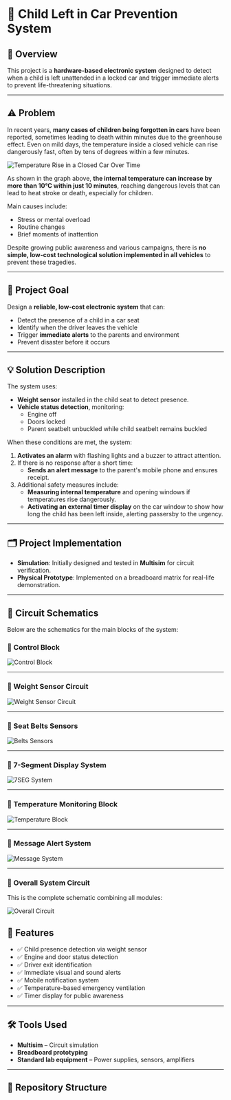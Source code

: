 # 🚗 Child Left in Car Prevention System

## 📌 Overview

This project is a **hardware-based electronic system** designed to detect when a child is left unattended in a locked car and trigger immediate alerts to prevent life-threatening situations.

---

## ⚠️ Problem

In recent years, **many cases of children being forgotten in cars** have been reported, sometimes leading to death within minutes due to the greenhouse effect. Even on mild days, the temperature inside a closed vehicle can rise dangerously fast, often by tens of degrees within a few minutes.

![Temperature Rise in a Closed Car Over Time](Images/temperature_vs_time.png)

As shown in the graph above, **the internal temperature can increase by more than 10°C within just 10 minutes**, reaching dangerous levels that can lead to heat stroke or death, especially for children.

Main causes include:
- Stress or mental overload
- Routine changes
- Brief moments of inattention

Despite growing public awareness and various campaigns, there is **no simple, low-cost technological solution implemented in all vehicles** to prevent these tragedies.

---

## 🎯 Project Goal

Design a **reliable, low-cost electronic system** that can:
- Detect the presence of a child in a car seat
- Identify when the driver leaves the vehicle
- Trigger **immediate alerts** to the parents and environment
- Prevent disaster before it occurs

---

## 💡 Solution Description

The system uses:
- **Weight sensor** installed in the child seat to detect presence.
- **Vehicle status detection**, monitoring:
  - Engine off
  - Doors locked
  - Parent seatbelt unbuckled while child seatbelt remains buckled

When these conditions are met, the system:
1. **Activates an alarm** with flashing lights and a buzzer to attract attention.
2. If there is no response after a short time:
   - **Sends an alert message** to the parent's mobile phone and ensures receipt.
3. Additional safety measures include:
   - **Measuring internal temperature** and opening windows if temperatures rise dangerously.
   - **Activating an external timer display** on the car window to show how long the child has been left inside, alerting passersby to the urgency.

---

## 🗂️ Project Implementation

- **Simulation**: Initially designed and tested in **Multisim** for circuit verification.
- **Physical Prototype**: Implemented on a breadboard matrix for real-life demonstration.

---

## 🔌 Circuit Schematics

Below are the schematics for the main blocks of the system:

### 📝 Control Block
![Control Block](Circuits/control_block.png)

---

### 📝 Weight Sensor Circuit
![Weight Sensor Circuit](Circuits/circle.png)

---

### 📝 Seat Belts Sensors
![Belts Sensors](Circuits/belts_sensors.png)

---

### 📝 7-Segment Display System
![7SEG System](Circuits/7seg_system.png)

---

### 📝 Temperature Monitoring Block
![Temperature Block](Circuits/temperature_block.png)

---

### 📝 Message Alert System
![Message System](Circuits/message_system.png)

---
### 📝 Overall System Circuit

This is the complete schematic combining all modules:

![Overall Circuit](Circuits/circuit.png)


## 🔧 Features

- ✅ Child presence detection via weight sensor
- ✅ Engine and door status detection
- ✅ Driver exit identification
- ✅ Immediate visual and sound alerts
- ✅ Mobile notification system
- ✅ Temperature-based emergency ventilation
- ✅ Timer display for public awareness

---

## 🛠️ Tools Used

- **Multisim** – Circuit simulation
- **Breadboard prototyping**
- **Standard lab equipment** – Power supplies, sensors, amplifiers

---

## 📁 Repository Structure

